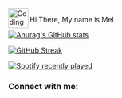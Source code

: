 
<img align="left" alt="Coding" width="40" src="https://raw.githubusercontent.com/TheDudeThatCode/TheDudeThatCode/master/Assets/Developer.gif">
<p> Hi There, My name is Mel </p>

[![Anurag's GitHub stats](https://github-readme-stats.vercel.app/api?username=Melkilenaa&show_icons&theme=transparent)](https://github.com/Melkilenaa)

[![GitHub Streak](https://github-readme-streak-stats.herokuapp.com?user=Melkilenaa&theme=cobalt&hide_border=true)](https://git.io/streak-stats)

[![Spotify recently played](https://spotify-recently-played-readme.vercel.app/api?user=31bnpnouk4ktoioyeem2ghukyliu&count=4)](https://open.spotify.com/user/31bnpnouk4ktoioyeem2ghukyliu)

<h3 align="left">Connect with me:</h3>
<!-- <p align="left">
<a href="your link" target="blank"><img align="center" src="https://cdn.jsdelivr.net/npm/simple-icons@3.0.1/icons/twitter.svg" alt="" height="30" width="40" /></a>
<a href="your link" target="blank"><img align="center" src="https://cdn.jsdelivr.net/npm/simple-icons@3.0.1/icons/linkedin.svg" alt="" height="30" width="40" /></a>
<a href="your link" target="blank"><img align="center" src="https://cdn.jsdelivr.net/npm/simple-icons@3.0.1/icons/instagram.svg" alt="" height="30" width="40" /></a>
<a href="your link" target="blank"><img align="center" src="https://cdn.jsdelivr.net/npm/simple-icons@3.0.1/icons/youtube.svg" alt="" height="30" width="40" /></a>
</p> -->

